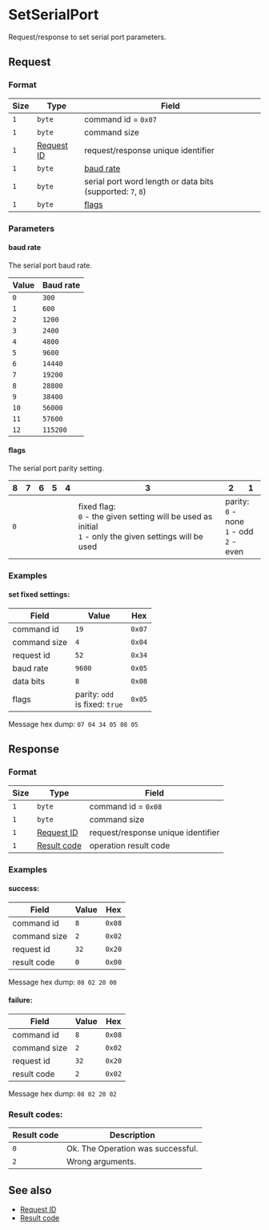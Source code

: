 # SetSerialPort

Request/response to set serial port parameters.


## Request

### Format

| Size | Type                                 | Field                                                      |
| ---- | ------------------------------------ | ---------------------------------------------------------- |
| `1`  | `byte`                               | command id = `0x07`                                        |
| `1`  | `byte`                               | command size                                               |
| `1`  | [Request ID](../types.md#request-id) | request/response unique identifier                         |
| `1`  | `byte`                               | [baud rate](#baud-rate)                                    |
| `1`  | `byte`                               | serial port word length or data bits (supported: `7`, `8`) |
| `1`  | `byte`                               | [flags](#flags)                                            |

### Parameters

#### **baud rate**

The serial port baud rate.

| Value | Baud rate |
| ----- | --------- |
| `0`   | `300`     |
| `1`   | `600`     |
| `2`   | `1200`    |
| `3`   | `2400`    |
| `4`   | `4800`    |
| `5`   | `9600`    |
| `6`   | `14440`   |
| `7`   | `19200`   |
| `8`   | `28800`   |
| `9`   | `38400`   |
| `10`  | `56000`   |
| `11`  | `57600`   |
| `12`  | `115200`  |

#### **flags**

The serial port parity setting.

<table>
    <thead>
        <tr>
            <th>8</th>
            <th>7</th>
            <th>6</th>
            <th>5</th>
            <th>4</th>
            <th>3</th>
            <th>2</th>
            <th>1</th>
        </tr>
    </thead>
    <tbody>
        <tr>
            <td colspan="5"><code>0</code></td>
            <td>
                fixed flag: <br>
                <code>0</code> - the given setting will be used as initial <br>
                <code>1</code> - only the given settings will be used
            </td>
            <td colspan="2">
                parity: <br>
                <code>0</code> - none <br>
                <code>1</code> - odd <br>
                <code>2</code> - even <br>
            </td>
        </tr>
    </tbody>
</table>


### Examples

#### set fixed settings:

| Field        | Value                               | Hex    |
| ------------ | ----------------------------------- | ------ |
| command id   | `19`                                | `0x07` |
| command size | `4`                                 | `0x04` |
| request id   | `52`                                | `0x34` |
| baud rate    | `9600`                              | `0x05` |
| data bits    | `8`                                 | `0x08` |
| flags        | parity: `odd` <br> is fixed: `true` | `0x05` |

Message hex dump: `07 04 34 05 08 05`


## Response

### Format

| Size | Type                                   | Field                              |
| ---- | -------------------------------------- | ---------------------------------- |
| `1`  | `byte`                                 | command id = `0x08`                |
| `1`  | `byte`                                 | command size                       |
| `1`  | [Request ID](../types.md#request-id)   | request/response unique identifier |
| `1`  | [Result code](../types.md#result-code) | operation result code              |


### Examples

#### success:

| Field        | Value | Hex    |
| ------------ | ----- | ------ |
| command id   | `8`   | `0x08` |
| command size | `2`   | `0x02` |
| request id   | `32`  | `0x20` |
| result code  | `0`   | `0x00` |

Message hex dump: `08 02 20 00`

#### failure:

| Field        | Value | Hex    |
| ------------ | ----- | ------ |
| command id   | `8`   | `0x08` |
| command size | `2`   | `0x02` |
| request id   | `32`  | `0x20` |
| result code  | `2`   | `0x02` |

Message hex dump: `08 02 20 02`


### Result codes:

| Result code | Description                       |
| ----------- | --------------------------------- |
| `0`         | Ok. The Operation was successful. |
| `2`         | Wrong arguments.                  |


## See also

* [Request ID](../types.md#request-id)
* [Result code](../types.md#result-code)
